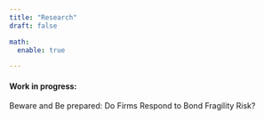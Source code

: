 ```yaml
---
title: "Research"
draft: false

math:
  enable: true

---
```



#### Work in progress:
Beware and Be prepared: Do Firms Respond to Bond Fragility Risk?


